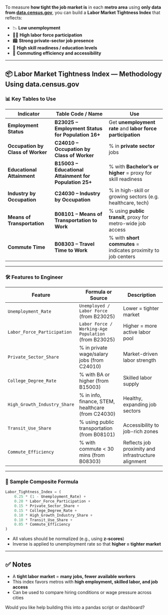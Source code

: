 To measure **how tight the job market is** in each **metro area** using **only data from [data.census.gov](https://data.census.gov)**, you can build a **Labor Market Tightness Index** that reflects:

* 📉 **Low unemployment**
* 🧍‍♂️ **High labor force participation**
* 🏙️ **Strong private-sector job presence**
* 🧠 **High skill readiness / education levels**
* 🚗 **Commuting efficiency and accessibility**

---

## 📦 Labor Market Tightness Index — Methodology Using data.census.gov

### 📊 Key Tables to Use

| **Indicator**                     | **Table Code / Name**                                  | **Use**                                                        |
| --------------------------------- | ------------------------------------------------------ | -------------------------------------------------------------- |
| **Employment Status**             | **B23025 – Employment Status for Population 16+**      | Get **unemployment rate** and **labor force participation**    |
| **Occupation by Class of Worker** | **C24010 – Occupation by Class of Worker**             | % in **private sector** jobs                                   |
| **Educational Attainment**        | **B15003 – Educational Attainment for Population 25+** | % with **Bachelor’s or higher** = proxy for skill readiness    |
| **Industry by Occupation**        | **C24030 – Industry by Occupation**                    | % in high-skill or growing sectors (e.g. healthcare, tech)     |
| **Means of Transportation**       | **B08101 – Means of Transportation to Work**           | % using **public transit**, proxy for metro-wide job access    |
| **Commute Time**                  | **B08303 – Travel Time to Work**                       | % with **short commutes** = indicates proximity to job centers |

---

### 🛠️ Features to Engineer

| **Feature**                  | **Formula** or Source                                | **Description**                                     |
| ---------------------------- | ---------------------------------------------------- | --------------------------------------------------- |
| `Unemployment_Rate`          | `Unemployed / Labor Force` (from B23025)             | Lower = tighter market                              |
| `Labor_Force_Participation`  | `Labor Force / Working-Age Population` (from B23025) | Higher = more active labor pool                     |
| `Private_Sector_Share`       | % in private wage/salary jobs (from C24010)          | Market-driven labor strength                        |
| `College_Degree_Rate`        | % with BA or higher (from B15003)                    | Skilled labor supply                                |
| `High_Growth_Industry_Share` | % in info, finance, STEM, healthcare (from C24030)   | Healthy, expanding job sectors                      |
| `Transit_Use_Share`          | % using public transportation (from B08101)          | Accessibility to job-rich zones                     |
| `Commute_Efficiency`         | % with commute < 30 mins (from B08303)               | Reflects job proximity and infrastructure alignment |

---

### 🧮 Sample Composite Formula

```python
Labor_Tightness_Index = (
    0.25 * (1 - Unemployment_Rate) +
    0.20 * Labor_Force_Participation +
    0.15 * Private_Sector_Share +
    0.15 * College_Degree_Rate +
    0.10 * High_Growth_Industry_Share +
    0.10 * Transit_Use_Share +
    0.05 * Commute_Efficiency
)
```

* All values should be normalized (e.g., using **z-scores**)
* Inverse is applied to unemployment rate so that **higher = tighter market**

---

## ✅ Notes

* A **tight labor market** = **many jobs, fewer available workers**
* This index favors metros with **high employment, skilled labor, and job access**
* Can be used to compare hiring conditions or wage pressure across cities

Would you like help building this into a pandas script or dashboard?
